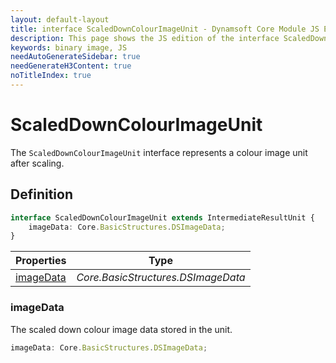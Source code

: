 ```yaml
---
layout: default-layout
title: interface ScaledDownColourImageUnit - Dynamsoft Core Module JS Edition API Reference
description: This page shows the JS edition of the interface ScaledDownColourImageUnit in Dynamsoft Core Module.
keywords: binary image, JS
needAutoGenerateSidebar: true
needGenerateH3Content: true
noTitleIndex: true
---
```


# ScaledDownColourImageUnit

The `ScaledDownColourImageUnit` interface represents a colour image unit after scaling.

## Definition

```typescript
interface ScaledDownColourImageUnit extends IntermediateResultUnit {
    imageData: Core.BasicStructures.DSImageData;
} 
```

| Properties               | Type |
|----------------------|-------------|
| [imageData](#imagedata) | *Core.BasicStructures.DSImageData* |

### imageData

The scaled down colour image data stored in the unit.

```typescript
imageData: Core.BasicStructures.DSImageData;
```